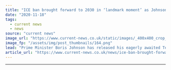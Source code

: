 ```yaml
---
title: "ICE ban brought forward to 2030 in ‘landmark moment’ as Johnson releases Ten Point Plan"
date: "2020-11-18"
tags: 
  - current news
  - news
source: "current news"
image_url: "https://www.current-news.co.uk/static/images/_400x400_crop_center-center/No10-door-credit-Gov.UK.png"
image_fp: "/assets/img/post_thumbnails/164.png"
lead: "​Prime Minister Boris Johnson has released his eagerly awaited Ten Point Plan for a Green Industrial revolution, setting out pledges to create 250,000 jobs."
article_url: "https://www.current-news.co.uk/news/ice-ban-brought-forward-to-2030-in-landmark-moment-as-johnson-releases-ten-point-plan?utm_source=rss-feeds&utm_medium=rss&utm_campaign=rss"
---
```


---
